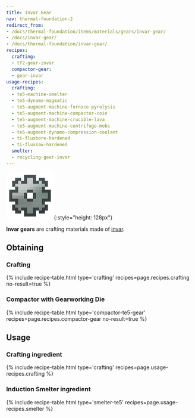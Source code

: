 ```yaml
---
title: Invar Gear
nav: thermal-foundation-2
redirect_from:
- /docs/thermal-foundation/items/materials/gears/invar-gear/
- /docs/invar-gear/
- /docs/thermal-foundation/invar-gear/
recipes:
  crafting:
  - tf2-gear-invar
  compactor-gear:
  - gear-invar
usage-recipes:
  crafting:
  - te5-machine-smelter
  - te5-dynamo-magmatic
  - te5-augment-machine-furnace-pyrolysis
  - te5-augment-machine-compactor-coin
  - te5-augment-machine-crucible-lava
  - te5-augment-machine-centrifuge-mobs
  - te5-augment-dynamo-compression-coolant
  - ti-fluxbore-hardened
  - ti-fluxsaw-hardened
  smelter:
  - recycling-gear-invar
---
```


![Invar gear](/assets/images/thermal-foundation/gear-invar.png){:style="height: 128px"}


**Invar gears** are crafting materials made of [invar](/docs/thermal-foundation-2/invar-ingot/).


Obtaining
---------

### Crafting
{% include recipe-table.html type='crafting' recipes=page.recipes.crafting no-result=true %}

### Compactor with Gearworking Die
{% include recipe-table.html type='compactor-te5-gear' recipes=page.recipes.compactor-gear no-result=true %}


Usage
-----

### Crafting ingredient
{% include recipe-table.html type='crafting' recipes=page.usage-recipes.crafting %}

### Induction Smelter ingredient
{% include recipe-table.html type='smelter-te5' recipes=page.usage-recipes.smelter %}
